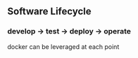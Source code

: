 ## Software Lifecycle

### develop -> test -> deploy -> operate

docker can be leveraged at each point
